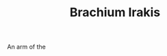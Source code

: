 ---
title: Brachium Irakis
letter: B
permalink: "/definitions/bld-brachium-irakis.html"
body: An arm of the
published_at: '2018-07-07'
source: Black's Law Dictionary 2nd Ed (1910)
layout: post
---